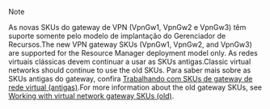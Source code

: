 > [!NOTE]
> <span data-ttu-id="edfd0-101">As novas SKUs do gateway de VPN (VpnGw1, VpnGw2 e VpnGw3) têm suporte somente pelo modelo de implantação do Gerenciador de Recursos.</span><span class="sxs-lookup"><span data-stu-id="edfd0-101">The new VPN gateway SKUs (VpnGw1, VpnGw2, and VpnGw3) are supported for the Resource Manager deployment model only.</span></span> <span data-ttu-id="edfd0-102">As redes virtuais clássicas devem continuar a usar as SKUs antigas.</span><span class="sxs-lookup"><span data-stu-id="edfd0-102">Classic virtual networks should continue to use the old SKUs.</span></span> <span data-ttu-id="edfd0-103">Para saber mais sobre as SKUs antigas do gateway, confira [Trabalhando com SKUs de gateway de rede virtual (antigas)](../articles/vpn-gateway/vpn-gateway-about-skus-legacy.md).</span><span class="sxs-lookup"><span data-stu-id="edfd0-103">For more information about the old gateway SKUs, see [Working with virtual network gateway SKUs (old)](../articles/vpn-gateway/vpn-gateway-about-skus-legacy.md).</span></span>